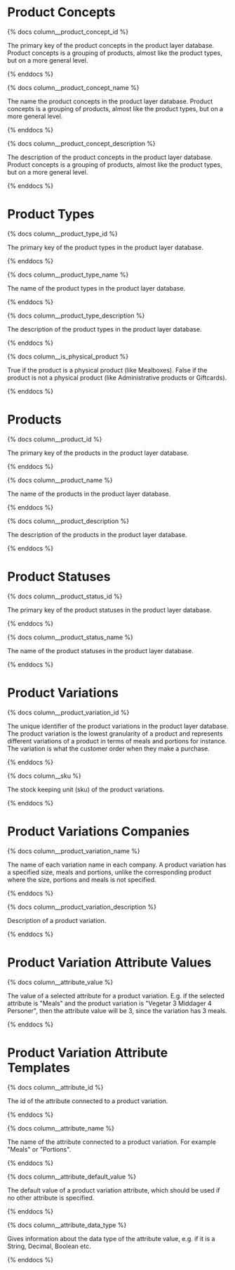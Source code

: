 # Product Concepts
{% docs column__product_concept_id %}

The primary key of the product concepts in the product layer database. Product concepts is a grouping of products, almost like the product types, but on a more general level. 

{% enddocs %}

{% docs column__product_concept_name %}

The name the product concepts in the product layer database. Product concepts is a grouping of products, almost like the product types, but on a more general level. 


{% enddocs %}

{% docs column__product_concept_description %}

The description of the product concepts in the product layer database. Product concepts is a grouping of products, almost like the product types, but on a more general level. 

{% enddocs %}

# Product Types
{% docs column__product_type_id %}

The primary key of the product types in the product layer database.

{% enddocs %}

{% docs column__product_type_name %}

The name of the product types in the product layer database.

{% enddocs %}

{% docs column__product_type_description %}

The description of the product types in the product layer database.

{% enddocs %}

{% docs column__is_physical_product %}

True if the product is a physical product (like Mealboxes). 
False if the product is not a physical product (like Administrative products or Giftcards).

{% enddocs %}

# Products
{% docs column__product_id %}

The primary key of the products in the product layer database.

{% enddocs %}

{% docs column__product_name %}

The name of the products in the product layer database.

{% enddocs %}

{% docs column__product_description %}

The description of the products in the product layer database.

{% enddocs %}

# Product Statuses

{% docs column__product_status_id %}

The primary key of the product statuses in the product layer database. 

{% enddocs %}

{% docs column__product_status_name %}

The name of the product statuses in the product layer database. 

{% enddocs %}

# Product Variations
{% docs column__product_variation_id %}

The unique identifier of the product variations in the product layer database. The product variation is the lowest granularity of a product and represents different variations of a product in terms of meals and portions for instance. The variation is what the customer order when they make a purchase.

{% enddocs %}

{% docs column__sku %}

The stock keeping unit (sku) of the product variations.

{% enddocs %}

# Product Variations Companies

{% docs column__product_variation_name %}

The name of each variation name in each company. A product variation has a specified size, meals and portions, unlike the corresponding product where the size, portions and meals is not specified. 

{% enddocs %}

{% docs column__product_variation_description %}

Description of a product variation. 

{% enddocs %}

# Product Variation Attribute Values

{% docs column__attribute_value %}

The value of a selected attribute for a product variation. 
E.g. if the selected attribute is "Meals" and the product variation is "Vegetar 3 Middager 4 Personer", then the attribute value will be 3, since the variation has 3 meals. 

{% enddocs %}

# Product Variation Attribute Templates
{% docs column__attribute_id %}

The id of the attribute connected to a product variation. 

{% enddocs %}

{% docs column__attribute_name %}

The name of the attribute connected to a product variation. For example "Meals" or "Portions". 

{% enddocs %}

{% docs column__attribute_default_value %}

The default value of a product variation attribute, which should be used if no other attribute is specified.

{% enddocs %}

{% docs column__attribute_data_type %}

Gives information about the data type of the attribute value, e.g. if it is a String, Decimal, Boolean etc. 

{% enddocs %}
